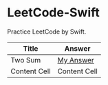 # LeetCode-Swift
Practice LeetCode by Swift.

|     Title     | Answer |
| ------------- | ------------- |
|    Two Sum    | [My Answer](https://github.com/kenny55660955/LeetCode-Swift/blob/main/1.Two%20Sum.playground/Contents.swift) |
| Content Cell  | Content Cell  |
